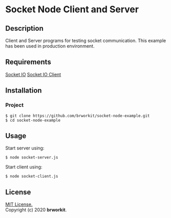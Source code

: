 # Socket Node Client and Server 

## Description
Client and Server programs for testing socket communication. This example has been used in production environment.

## Requirements
[Socket IO](https://www.npmjs.com/package/socket.io)
[Socket IO Client](https://www.npmjs.com/package/socket.io-client)
    
## Installation

### Project
    $ git clone https://github.com/brworkit/socket-node-example.git
    $ cd socket-node-example
    
## Usage

Start server using: 

    $ node socket-server.js

Start client using:
    
    $ node socket-client.js

## License
[MIT License.](https://opensource.org/licenses/MIT)    
Copyright (c) 2020 **brworkit**.